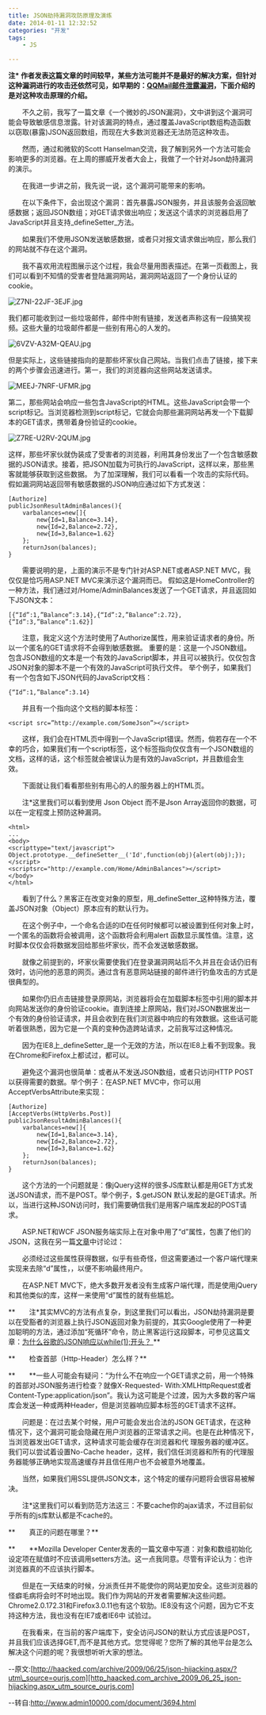 ```yaml
---
title: JSON劫持漏洞攻防原理及演练
date: 2014-01-11 12:32:52
categories: "开发"
tags:
	- JS

---
```


**注\* 作者发表这篇文章的时间较早，某些方法可能并不是最好的解决方案，但针对这种漏洞进行的攻击还依然可见，如早期的：[QQMail邮件泄露漏洞][QQMail]，下面介绍的是对这种攻击原理的介绍。**

　　不久之前，我写了一篇文章《一个微妙的JSON漏洞》，文中讲到这个漏洞可能会导致敏感信息泄露。针对该漏洞的特点，通过覆盖JavaScript数组构造函数以窃取(暴露)JSON返回数组，而现在大多数浏览器还无法防范这种攻击。

　　然而，通过和微软的Scott Hanselman交流，我了解到另外一个方法可能会影响更多的浏览器。在上周的挪威开发者大会上，我做了一个针对Json劫持漏洞的演示。

　　在我进一步讲之前，我先说一说，这个漏洞可能带来的影响。

　　在以下条件下，会出现这个漏洞：首先暴露JSON服务，并且该服务会返回敏感数据；返回JSON数组；对GET请求做出响应；发送这个请求的浏览器启用了JavaScript并且支持\_defineSetter\_方法。

　　如果我们不使用JSON发送敏感数据，或者只对报文请求做出响应，那么我们的网站就不存在这个漏洞。

　　我不喜欢用流程图展示这个过程，我会尽量用图表描述。在第一页截图上，我们可以看到不知情的受害者登陆漏洞网站，漏洞网站返回了一个身份认证的cookie。

![Z7NI-22JF-3EJF.jpg][]


我们都可能收到过一些垃圾邮件，邮件中附有链接，发送者声称这有一段搞笑视频。这些大量的垃圾邮件都是一些别有用心的人发的。


![6VZV-A32M-QEAU.jpg][]


但是实际上，这些链接指向的是那些坏家伙自己网站。当我们点击了链接，接下来的两个步骤会迅速进行。第一，我们的浏览器向这些网站发送请求。


![MEEJ-7NRF-UFMR.jpg][]


第二，那些网站会响应一些包含JavaScript的HTML。这些JavaScript会带一个script标记。当浏览器检测到script标记，它就会向那些漏洞网站再发一个下载脚本的GET请求，携带着身份验证的cookie。


![Z7RE-U2RV-2QUM.jpg][]


这样，那些坏家伙就伪装成了受害者的浏览器，利用其身份发出了一个包含敏感数据的JSON请求。接着，把JSON加载为可执行的JavaScript，这样以来，那些黑客就能够获取到这些数据。
为了加深理解，我们可以看看一个攻击的实际代码。假如漏洞网站返回带有敏感数据的JSON响应通过如下方式发送：

``````````
[Authorize]
publicJsonResultAdminBalances(){
    varbalances=new[]{
        new{Id=1,Balance=3.14},
        new{Id=2,Balance=2.72},
        new{Id=3,Balance=1.62}
    };
    returnJson(balances);
}
``````````

　　需要说明的是，上面的演示不是专门针对ASP.NET或者ASP.NET MVC，我仅仅是恰巧用ASP.NET MVC来演示这个漏洞而已。
假如这是HomeController的一种方法，我们通过对/Home/AdminBalances发送了一个GET请求，并且返回如下JSON文本：

``````````
[{“Id”:1,”Balance”:3.14},{“Id”:2,”Balance”:2.72},{“Id”:3,”Balance”:1.62}]
``````````

　　注意，我定义这个方法时使用了Authorize属性，用来验证请求者的身份。所以一个匿名的GET请求将不会得到敏感数据。
重要的是：这是一个JSON数组。包含JSON数组的文本是一个有效的JavaScript脚本，并且可以被执行。仅仅包含JSON对象的脚本不是一个有效的JavaScript可执行文件。
举个例子，如果我们有一个包含如下JSON代码的JavaScript文档：

``````````
{“Id”:1,”Balance”:3.14}
``````````

　　并且有一个指向这个文档的脚本标签：

``````````
<script src=”http://example.com/SomeJson”></script>
``````````

　　这样，我们会在HTML页中得到一个JavaScript错误。然而，倘若存在一个不幸的巧合，如果我们有一个script标签，这个标签指向仅仅含有一个JSON数组的文档，这样的话，这个标签就会被误认为是有效的JavaScript，并且数组会生效。

　　下面就让我们看看那些别有用心的人的服务器上的HTML页。

　　注\*这里我们可以看到使用 Json Object 而不是Json Array返回你的数据，可以在一定程度上预防这种漏洞。

``````````
<html>
...
<body>
<scripttype="text/javascript">
Object.prototype.__defineSetter__('Id',function(obj){alert(obj);});
</script>
<scriptsrc="http://example.com/Home/AdminBalances"></script>
</body>
</html>
``````````

　　看到了什么？黑客正在改变对象的原型，用\_defineSetter\_这种特殊方法，覆盖JSON对象（Object）原本应有的默认行为。

　　在这个例子中，一个命名合适的ID在任何时候都可以被设置到任何对象上时，一个匿名的函数将会被调用，这个函数将会利用alert 函数显示属性值。注意，这时脚本仅仅会将数据发回给那些坏家伙，而不会发送敏感数据。

　　就像之前提到的，坏家伙需要使我们在登录漏洞网站后不久并且在会话仍旧有效时，访问他的恶意的网页。通过含有恶意网站链接的邮件进行钓鱼攻击的方式是很典型的。

　　如果你仍旧点击链接登录原网站，浏览器将会在加载脚本标签中引用的脚本并向网站发送你的身份验证cookie。直到连接上原网站，我们对JSON数据发出一 个有效的身份验证请求，并且会收到在我们浏览器中响应的有效数据。这些话可能听着很熟悉，因为它是一个真的变种伪造跨站请求，之前我写过这种情况。

　　因为在IE8上\_defineSetter\_是一个无效的方法，所以在IE8上看不到现象。我在Chrome和Firefox上都试过，都可以。

　　避免这个漏洞也很简单：或者从不发送JSON数组，或者只访问HTTP POST以获得需要的数据。举个例子：在ASP.NET MVC中，你可以用AcceptVerbsAttribute来实现：

``````````
[Authorize]
[AcceptVerbs(HttpVerbs.Post)]
publicJsonResultAdminBalances(){
    varbalances=new[]{
        new{Id=1,Balance=3.14},
        new{Id=2,Balance=2.72},
        new{Id=3,Balance=1.62}
    };
    returnJson(balances);
}
``````````

　　这个方法的一个问题就是：像jQuery这样的很多JS库默认都是用GET方式发送JSON请求，而不是POST。举个例子，$.getJSON 默认发起的是GET请求。所以，当进行这种JSON访问时，我们需要确信我们是用客户端库发起的POST请求。

　　ASP.NET和WCF JSON服务端实际上在对象中用了“d”属性，包裹了他们的JSON，这我在另一篇[文章][Link 1]中讨论过：

　　必须经过这些属性获得数据，似乎有些奇怪，但这需要通过一个客户端代理来实现来去除“d”属性，，以便不影响最终用户。

　　在ASP.NET MVC下，绝大多数开发者没有生成客户端代理，而是使用jQuery和其他类似的库，这样一来使用“d”属性的就有些尴尬。

**　　注\*其实MVC的方法有点复杂，到这里我们可以看出，JSON劫持漏洞是要以在受豁者的浏览器上执行JSON返回对象为前提的，其实Google使用了一种更加聪明的方法，通过添加“死循环”命令，防止黑客运行这段脚本，可参见这篇文章：[为什么谷歌的JSON响应以while(1);开头？ ][JSON_while_1_]**

**　　检查首部（Http-Header）怎么样？**

**　　**一些人可能会有疑问：“为什么不在响应一个GET请求之前，用一个特殊的首部对JSON服务进行检查？就像X-Requested- With:XMLHttpRequest或者Content-Type:application/json”。我认为这可能是个过渡，因为大多数的客户端 库会发送一种或两种Header，但是浏览器响应脚本标签的GET请求不这样。

　　问题是：在过去某个时候，用户可能会发出合法的JSON GET请求，在这种情况下，这个漏洞可能会隐藏在用户浏览器的正常请求之间。也是在此种情况下，当浏览器发出GET请求，这种请求可能会缓存在浏览器和代 理服务器的缓冲区。我们可以尝试着设置No-Cache header，这样，我们信任浏览器和所有的代理服务器能够正确地实现高速缓存并且信任用户也不会被意外地覆盖。

　　当然，如果我们用SSL提供JSON文本，这个特定的缓存问题将会很容易被解决。

　　注\*这里我们可以看到防范方法这三：不要cache你的ajax请求，不过目前似乎所有的js库默认都是不cache的。

**　　真正的问题在哪里？**

**　　**Mozilla Developer Center发表的一篇文章中写道：对象和数组初始化设定项在赋值时不应该调用setters方法。这一点我同意。尽管有评论认为：也许浏览器真的不应该执行脚本。

　　但是在一天结束的时候，分派责任并不能使你的网站更加安全。这些浏览器的怪癖毛病将会时不时地出现。我们作为网站的开发者需要解决这些问题。 Chrome2.0.172.31和Firefox3.0.11也有这个软肋。IE8没有这个问题，因为它不支持这种方法，我也没有在IE7或者IE6中 试验过。

　　在我看来，在当前的客户端库下，安全访问JSON的默认方式应该是POST，并且我们应该选择GET,而不是其他方式。您觉得呢？您所了解的其他平台是怎么解决这个问题的呢？我很想听听大家的想法。


\--原文:[http://haacked.com/archive/2009/06/25/json-hijacking.aspx/?utm\_source=ourjs.com][http_haacked.com_archive_2009_06_25_json-hijacking.aspx_utm_source_ourjs.com]

\--转自:http://www.admin10000.com/document/3694.html




[QQMail]: http://www.wooyun.org/bugs/wooyun-2010-046
[Z7NI-22JF-3EJF.jpg]: /pro/os/crawler/Z7NI-22JF-3EJF.jpg
[6VZV-A32M-QEAU.jpg]: /pro/os/crawler/6VZV-A32M-QEAU.jpg
[MEEJ-7NRF-UFMR.jpg]: /pro/os/crawler/MEEJ-7NRF-UFMR.jpg
[Z7RE-U2RV-2QUM.jpg]: /pro/os/crawler/Z7RE-U2RV-2QUM.jpg
[Link 1]: http://haacked.com/archive/2008/11/20/anatomy-of-a-subtle-json-vulnerability.aspx/
[JSON_while_1_]: http://www.admin10000.com/document/3693.html
[http_haacked.com_archive_2009_06_25_json-hijacking.aspx_utm_source_ourjs.com]: http://haacked.com/archive/2009/06/25/json-hijacking.aspx/?utm_source=ourjs.com